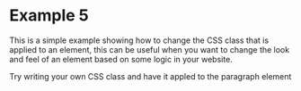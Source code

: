 # Example 5

This is a simple example showing how to change the CSS class that is applied to an element, this can be useful when you want to change the look and feel of an element based on some logic in your website.

Try writing your own CSS class and have it appled to the paragraph element